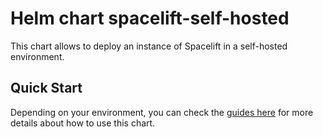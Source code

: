 # Helm chart spacelift-self-hosted

This chart allows to deploy an instance of Spacelift in a self-hosted environment.

## Quick Start

Depending on your environment, you can check the [guides here](https://user-documentation-shv3.onrender.com/self-hosted/latest/installing-spacelift/reference-architecture/guides.html) 
for more details about how to use this chart.
